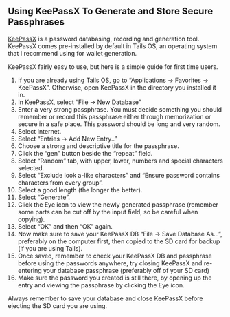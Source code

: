 ## Using KeePassX To Generate and Store Secure Passphrases

[KeePassX](https://www.keepassx.org/) is a password databasing, recording and generation tool. KeePassX comes pre-installed by default in Tails OS, an operating system that I recommend using for wallet generation.

KeePassX fairly easy to use, but here is a simple guide for first time users.

1. If you are already using Tails OS, go to “Applications → Favorites →  KeePassX”. Otherwise, open KeePassX in the directory you installed it in.
2. In KeePassX, select “File → New Database”
3. Enter a very strong passphrase. You must decide something you should remember or record this passphrase either through memorization or secure in a safe place. This password should be long and very random.
4. Select Internet.
5. Select “Entries → Add New Entry..”
6. Choose a strong and descriptive title for the passphrase.
7. Click the “gen” button beside the “repeat” field.
8. Select “Random” tab, with upper, lower, numbers and special characters selected.
9. Select “Exclude look a-like characters” and “Ensure password contains characters from every group”.
10. Select a good length (the longer the better).
11. Select “Generate”.
12. Click the Eye icon to view the newly generated passphrase (remember some parts can be cut off by the input field, so be careful when copying).
13. Select “OK” and then “OK” again.
14. Now make sure to save your KeePassX DB “File → Save Database As...”, preferably on the computer first, then copied to the SD card for backup (if you are using Tails).
15. Once saved, remember to check your KeePassX DB and passphrase before using the passwords anywhere, try closing KeePassX and re-entering your database passphrase (preferably off of your SD card)
16. Make sure the password you created is still there, by opening up the entry and viewing the passphrase by clicking the Eye icon.

Always remember to save your database and close KeePassX before ejecting the SD card you are using.